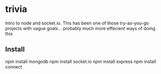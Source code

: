 trivia
======

<excuses>
Intro to node and socket.io. This has been one of those try-as-you-go
projects with vague goals... probably much more effecient ways of
doing this
</excuses>


Install
-------

npm install mongodb
npm install socket.io
npm install express
npm install connect
